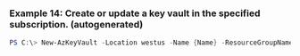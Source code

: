 
### Example 14: Create or update a key vault in the specified subscription. (autogenerated)
```powershell
PS C:\> New-AzKeyVault -Location westus -Name {Name} -ResourceGroupName MyResourceGroup


